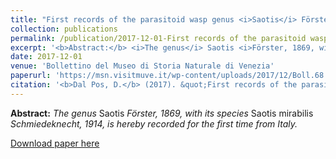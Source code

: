 ```yaml
---
title: "First records of the parasitoid wasp genus <i>Saotis</i> Förster, 1869 for Italy (Hymenoptera, Ichneumoindae, Ctenopelmatinae, Mesoleiini)"
collection: publications
permalink: /publication/2017-12-01-First records of the parasitoid wasp genus <i>Saotis</i> Förster, 1869 for Italy (Hymenoptera, Ichneumoindae, Ctenopelmatinae, Mesoleiini)
excerpt: '<b>Abstract:</b> <i>The genus</i> Saotis <i>Förster, 1869, with its species</i> Saotis mirabilis <i>Schmiedeknecht, 1914, is hereby recorded for the first time from Italy.</i>'
date: 2017-12-01
venue: 'Bollettino del Museo di Storia Naturale di Venezia'
paperurl: 'https://msn.visitmuve.it/wp-content/uploads/2017/12/Boll.68.2017.7.pdf'
citation: '<b>Dal Pos, D.</b> (2017). &quot;First records of the parasitoid wasp genus <i>Saotis</i> Förster, 1869 for Italy (Hymenoptera, Ichneumoindae, Ctenopelmatinae, Mesoleiini).&quot; <i>Bollettino del Museo di Storia Naturale di Venezia</i>, 68: 59–62.'
---
```

<b>Abstract:</b> <i>The genus</i> Saotis <i>Förster, 1869, with its species</i> Saotis mirabilis <i>Schmiedeknecht, 1914, is hereby recorded for the first time from Italy.</i>

[Download paper here](https://msn.visitmuve.it/wp-content/uploads/2017/12/Boll.68.2017.7.pdf)
